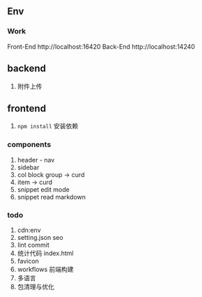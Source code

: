 ## Env
### Work
Front-End http://localhost:16420
Back-End http://localhost:14240


## backend
1. 附件上传


## frontend
1. `npm install` 安装依赖

### components
1. header - nav
2. sidebar
3. col block group  -> curd
4. item -> curd
5. snippet edit mode
6. snippet read markdown

### todo
1. cdn:env
2. setting.json seo
3. lint commit
4. 统计代码 index.html
5. favicon
6. workflows 前端构建
7. 多语言
8. 包清理与优化
